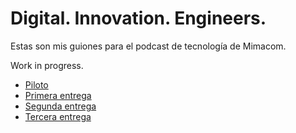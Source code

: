 # Digital. Innovation. Engineers.

Estas son mis guiones para el podcast de tecnología de Mimacom. 

Work in progress.

- [Piloto](00_Piloto_20210216/README.md)
- [Primera entrega](01_Primera_Entrega_20210301/README.md)
- [Segunda entrega](02_Segunda_Entrega_20210315/README.md)
- [Tercera entrega](03_Tercera_Entrega_20210401/README.md)